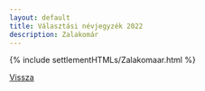 ```yaml
---
layout: default
title: Választási névjegyzék 2022
description: Zalakomár
---
```


{% include settlementHTMLs/Zalakomaar.html %}

[Vissza](./)